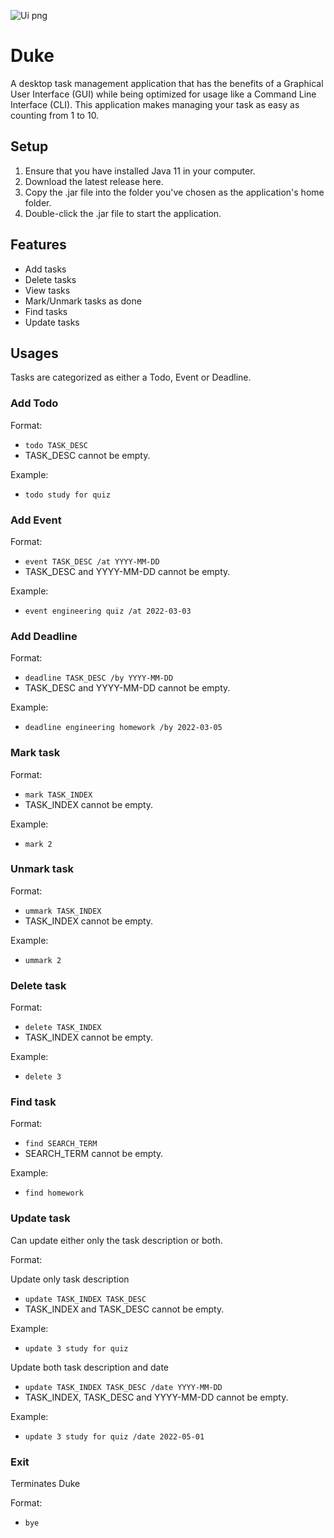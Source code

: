 ![Ui png](https://user-images.githubusercontent.com/70706659/154679760-3c8fa8cb-f3cc-4242-9c6b-a3f9c9310ceb.PNG)


# Duke

A desktop task management application that has the benefits of a Graphical User Interface (GUI) while being optimized for usage like a Command Line Interface (CLI). This application makes managing your task as easy as counting from 1 to 10.

## Setup

1. Ensure that you have installed Java 11 in your computer.
2. Download the latest release here.
3. Copy the .jar file into the folder you've chosen as the application's home folder.
4. Double-click the .jar file to start the application.

## Features
- Add tasks
- Delete tasks
- View tasks
- Mark/Unmark tasks as done
- Find tasks
- Update tasks

## Usages
Tasks are categorized as either a Todo, Event or Deadline.

### Add Todo
Format:
- `todo TASK_DESC`
- TASK_DESC cannot be empty.

Example:
- `todo study for quiz`

### Add Event
Format:
- `event TASK_DESC /at YYYY-MM-DD`
- TASK_DESC and YYYY-MM-DD cannot be empty.

Example:
- `event engineering quiz /at 2022-03-03`

### Add Deadline
Format:
- `deadline TASK_DESC /by YYYY-MM-DD`
- TASK_DESC and YYYY-MM-DD cannot be empty.

Example:
- `deadline engineering homework /by 2022-03-05`

### Mark task
Format:
- `mark TASK_INDEX`
- TASK_INDEX cannot be empty.

Example:
- `mark 2`

### Unmark task
Format:
- `ummark TASK_INDEX`
- TASK_INDEX cannot be empty.

Example:
- `ummark 2`

### Delete task
Format:
- `delete TASK_INDEX`
- TASK_INDEX cannot be empty.

Example:
- `delete 3`

### Find task
Format:
- `find SEARCH_TERM`
- SEARCH_TERM cannot be empty.

Example:
- `find homework`

### Update task
Can update either only the task description or both. <br/>

Format: <br/>

Update only task description
- `update TASK_INDEX TASK_DESC`
- TASK_INDEX and TASK_DESC cannot be empty.

Example:
- `update 3 study for quiz`

Update both task description and date
- `update TASK_INDEX TASK_DESC /date YYYY-MM-DD`
- TASK_INDEX, TASK_DESC and YYYY-MM-DD cannot be empty.

Example:
- `update 3 study for quiz /date 2022-05-01`

### Exit
Terminates Duke <br/>

Format:
- `bye`

